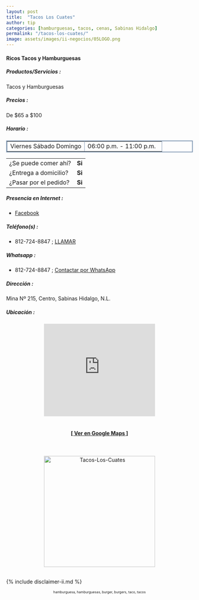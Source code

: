 ```yaml
---
layout: post
title:  "Tacos Los Cuates"
author: tip
categories: [hamburguesas, tacos, cenas, Sabinas Hidalgo]
permalink: "/tacos-los-cuates/"
image: assets/images/ii-negocios/05LOGO.png
---
```

#### Ricos Tacos y Hamburguesas

##### Productos/Servicios :

Tacos y Hamburguesas

##### Precios :

De $65 a $100

##### Horario :

<table border="2" bordercolor="#8299b3" cellpadding="4" cellspacing="5">
<colgroup>
    <col width="50%" />
    <col width="50%" />
</colgroup>
    <tbody>
        <tr>
            <td>Viernes Sábado Domingo</td>
            <td>06:00 p.m. - 11:00 p.m.</td>
        </tr>
    </tbody>
</table>



|  |  |
| :----- | :-----: |
| ¿Se puede comer ahí? | **Si** |
| ¿Entrega a domicilio? | **Si** |
| ¿Pasar por el pedido? | **Si** |



##### Presencia en Internet :

- [Facebook][FB]

##### Teléfono(s) :

- 812-724-8847 ; [LLAMAR][Tel1]

##### Whatsapp :

- 812-724-8847 ; [Contactar por WhatsApp][WA1]


[FB]: https://www.facebook.com/Tacos-y-Hamburguesas-Los-Cuates-100972998209757/

[Tel1]: tel:+528127248847

[WA1]: https://wa.me/528127248847?text=Hola,%20saludos%20desde%20PiiDO

##### Dirección :

Mina Nº 215, Centro, Sabinas Hidalgo, N.L.

##### Ubicación :

<!--..... MAPAS .....-->
<center>
    <iframe allowfullscreen="" aria-hidden="false" frameborder="0" height="250" src="https://www.google.com/maps/embed?pb=!1m18!1m12!1m3!1d3570.5012930546895!2d-100.18304644894039!3d26.50399758322341!2m3!1f0!2f0!3f0!3m2!1i1024!2i768!4f13.1!3m3!1m2!1s0x86623eb7f2a1631d%3A0x57c1ef215e67ecd8!2sMina%20215%2C%20Centro%20de%20Sabinas%20Hidalgo%2C%2065200%20Sabinas%20Hidalgo%2C%20N.L.!5e0!3m2!1sen!2smx!4v1598170047262!5m2!1sen!2smx" style="border: 0;" tabindex="0" width="300"></iframe><!--//CAMBIAR : width="300" height="250" acá arriba ^^-->
	<br />
	<br />
	<a href="https://goo.gl/maps/UdeS1SJW52NcYVdH7" target="_blank"><h4>[ Ver en Google Maps ]</h4></a><!--//CAMBIAR URL aquí-->
	<br />
	<br />
</center>
<!--..... /MAPAS .....-->

<!-- ===== 2da IMAGEN ===== --> 
<center>
    <img src="{{ site.baseurl }}/assets/images/ii-negocios/05producto.png" alt="Tacos-Los-Cuates" style="height: 300px;"/>
</center>

<br />

<!-- Disclaimer & palabras clave
================================================== -->
{% include disclaimer-ii.md %}
<center>
	<span style="font-size: xx-small;">
		<!--Palabras Clave-->hamburguesa, hamburguesas, burger, burgers, taco, tacos
	</span>
</center>



<!-- END
================================================== -->